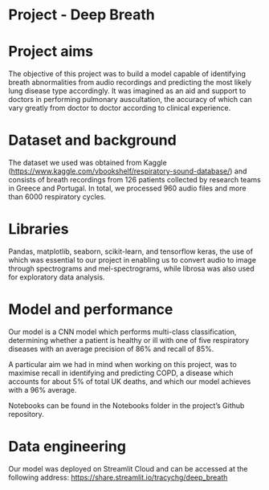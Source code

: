 # Project - Deep Breath

# Project aims

The objective of this project was to build a model capable of identifying breath abnormalities from audio recordings and predicting the most likely lung disease type accordingly. It was imagined as an aid and support to doctors in performing pulmonary auscultation, the accuracy of which can vary greatly from doctor to doctor according to clinical experience.

# Dataset and background

The dataset we used was obtained from Kaggle (https://www.kaggle.com/vbookshelf/respiratory-sound-database/) and consists of breath recordings from 126 patients collected by research teams in Greece and Portugal. In total, we processed 960 audio files and more than 6000 respiratory cycles.

# Libraries

Pandas, matplotlib, seaborn, scikit-learn, and tensorflow keras, the use of which was essential to our project in enabling us to convert audio to image through spectrograms and mel-spectrograms, while librosa was also used for exploratory data analysis.

# Model and performance

Our model is a CNN model which performs multi-class classification, determining whether a patient is healthy or ill with one of five respiratory diseases with an average precision of 86% and recall of 85%.

A particular aim we had in mind when working on this project, was to maximise recall in identifying and predicting COPD, a disease which accounts for about 5% of total UK deaths, and which our model achieves with a 96% average.

Notebooks can be found in the Notebooks folder in the project’s Github repository.

# Data engineering

Our model was deployed on Streamlit Cloud and can be accessed at the following address: https://share.streamlit.io/tracychg/deep_breath
